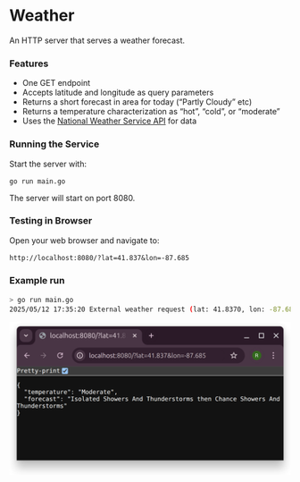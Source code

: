 # Weather

An HTTP server that serves a weather forecast.

### Features
* One GET endpoint
* Accepts latitude and longitude as query parameters
* Returns a short forecast in area for today (“Partly Cloudy” etc)
* Returns a temperature characterization as “hot”, “cold”, or “moderate”
* Uses the [National Weather Service API](https://www.weather.gov/documentation/services-web-api) for data

### Running the Service

Start the server with:
```
go run main.go
```

The server will start on port 8080.

### Testing in Browser

Open your web browser and navigate to:
```
http://localhost:8080/?lat=41.837&lon=-87.685
```

### Example run

```sh
> go run main.go
2025/05/12 17:35:20 External weather request (lat: 41.8370, lon: -87.6850)
```

![Local weather API call](/browser.png "Local weather API call")
